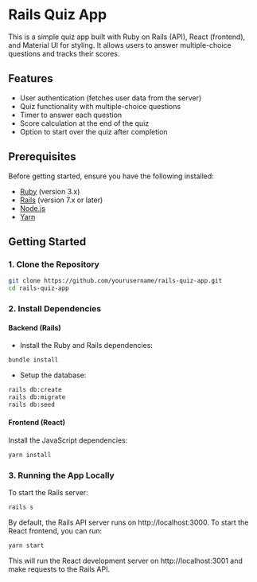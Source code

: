 # Rails Quiz App

This is a simple quiz app built with Ruby on Rails (API), React (frontend), and Material UI for styling. It allows users to answer multiple-choice questions and tracks their scores.

## Features

- User authentication (fetches user data from the server)
- Quiz functionality with multiple-choice questions
- Timer to answer each question
- Score calculation at the end of the quiz
- Option to start over the quiz after completion

## Prerequisites

Before getting started, ensure you have the following installed:

- [Ruby](https://www.ruby-lang.org/en/documentation/) (version 3.x)
- [Rails](https://rubyonrails.org/) (version 7.x or later)
- [Node.js](https://nodejs.org/)
- [Yarn](https://yarnpkg.com/)

## Getting Started

### 1. Clone the Repository

```bash
git clone https://github.com/yourusername/rails-quiz-app.git
cd rails-quiz-app
```

### 2. Install Dependencies

#### Backend (Rails)
  - Install the Ruby and Rails dependencies:
  ```bash
  bundle install
  ```
  - Setup the database:
  ```bash
  rails db:create
  rails db:migrate
  rails db:seed
  ```
#### Frontend (React)
Install the JavaScript dependencies:
  ```bash
  yarn install
  ```

### 3. Running the App Locally
To start the Rails server:
  ```bash
  rails s
  ```
By default, the Rails API server runs on http://localhost:3000.
To start the React frontend, you can run:
```bash
yarn start
```
This will run the React development server on http://localhost:3001 and make requests to the Rails API.